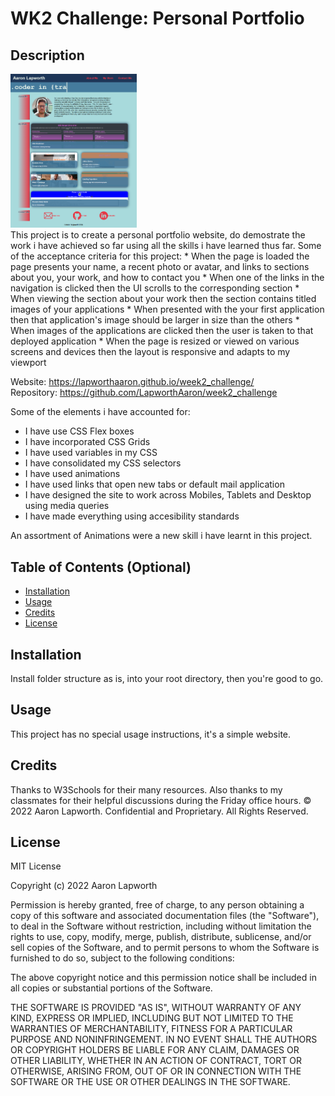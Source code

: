 # WK2 Challenge: Personal Portfolio

## Description

<img src="./images_readme/wk2_challenge.png" alt="Week 2 Challenge screenshot" width="40%" height="40%" >
<br>
This project is to create a personal portfolio website, do demostrate the work i have achieved so far using all the skills i have learned thus far.
Some of the acceptance criteria for this project:
* When the page is loaded the page presents your name, a recent photo or avatar, and links to sections about you, your work, and how to contact you
* When one of the links in the navigation is clicked then the UI scrolls to the corresponding section
* When viewing the section about your work then the section contains titled images of your applications
* When presented with the your first application then that application's image should be larger in size than the others
* When images of the applications are clicked then the user is taken to that deployed application
* When the page is resized or viewed on various screens and devices then the layout is responsive and adapts to my viewport


Website: https://lapworthaaron.github.io/week2_challenge/
<br>Repository: https://github.com/LapworthAaron/week2_challenge

Some of the elements i have accounted for:
* I have use CSS Flex boxes
* I have incorporated CSS Grids
* I have used variables in my CSS
* I have consolidated my CSS selectors
* I have used animations
* I have used links that open new tabs or default mail application
* I have designed the site to work across Mobiles, Tablets and Desktop using media queries
* I have made everything using accesibility standards

An assortment of Animations were a new skill i have learnt in this project.

## Table of Contents (Optional)

- [Installation](#installation)
- [Usage](#usage)
- [Credits](#credits)
- [License](#license)

## Installation

Install folder structure as is, into your root directory, then you're good to go.

## Usage

This project has no special usage instructions, it's a simple website.

## Credits

Thanks to W3Schools for their many resources.
Also thanks to my classmates for their helpful discussions during the Friday office hours.
© 2022 Aaron Lapworth. Confidential and Proprietary. All Rights Reserved.

## License

MIT License

Copyright (c) 2022 Aaron Lapworth

Permission is hereby granted, free of charge, to any person obtaining a copy
of this software and associated documentation files (the "Software"), to deal
in the Software without restriction, including without limitation the rights
to use, copy, modify, merge, publish, distribute, sublicense, and/or sell
copies of the Software, and to permit persons to whom the Software is
furnished to do so, subject to the following conditions:

The above copyright notice and this permission notice shall be included in all
copies or substantial portions of the Software.

THE SOFTWARE IS PROVIDED "AS IS", WITHOUT WARRANTY OF ANY KIND, EXPRESS OR
IMPLIED, INCLUDING BUT NOT LIMITED TO THE WARRANTIES OF MERCHANTABILITY,
FITNESS FOR A PARTICULAR PURPOSE AND NONINFRINGEMENT. IN NO EVENT SHALL THE
AUTHORS OR COPYRIGHT HOLDERS BE LIABLE FOR ANY CLAIM, DAMAGES OR OTHER
LIABILITY, WHETHER IN AN ACTION OF CONTRACT, TORT OR OTHERWISE, ARISING FROM,
OUT OF OR IN CONNECTION WITH THE SOFTWARE OR THE USE OR OTHER DEALINGS IN THE
SOFTWARE.